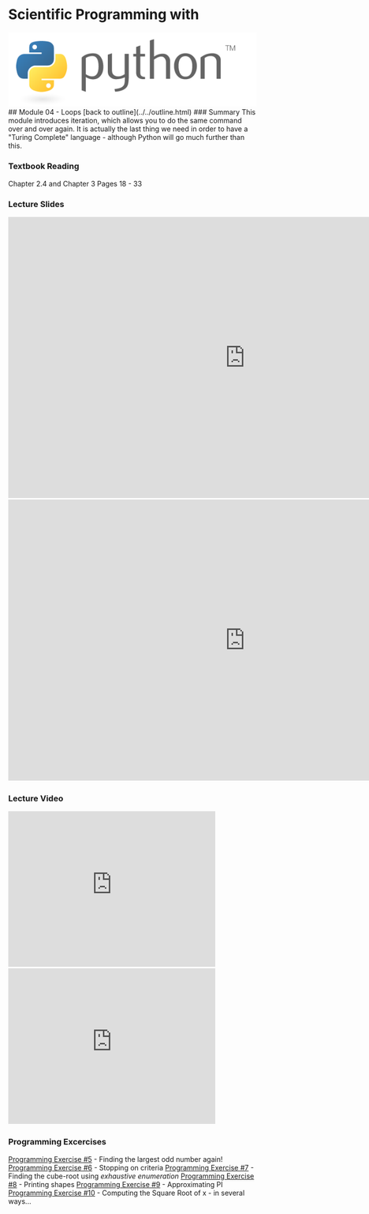 # Scientific Programming with 
<img src="../../imgs/python.png"/>
## Module 04 - Loops
[back to outline](../../outline.html)
### Summary
This module introduces iteration, which allows you to do the same command over and over again.  It is actually the last thing we need in order to have a "Turing Complete" language - although Python will go much further than this. 

### Textbook Reading
Chapter 2.4 and Chapter 3
Pages 18 - 33

### Lecture Slides
<iframe src="https://docs.google.com/presentation/d/1mWa4EEOjDJwQRRGfJSMWHU7t4g71b-uvQ-4lL_vJmj4/embed?start=false&loop=false&delayms=3000" frameborder="0" width="960" height="569" allowfullscreen="true" mozallowfullscreen="true" webkitallowfullscreen="true"></iframe>
<iframe src="https://docs.google.com/presentation/d/1--0FlSkc-nhZqr9V1syzV6A4dMg8rTQ6hZFXSYzv-WM/embed?start=false&loop=false&delayms=3000" frameborder="0" width="960" height="569" allowfullscreen="true" mozallowfullscreen="true" webkitallowfullscreen="true"></iframe>

### Lecture Video
<iframe width="420" height="315" src="https://www.youtube.com/embed/r5D86ONuK_o" frameborder="0" allowfullscreen></iframe>

<iframe width="420" height="315" src="https://www.youtube.com/embed/kWhh-Ghad38" frameborder="0" allowfullscreen></iframe>


### Programming Excercises
[Programming Exercise #5](../../exercises/pe05) - Finding the largest odd number again!
[Programming Exercise #6](../../exercises/pe06) - Stopping on criteria
[Programming Exercise #7](../../exercises/pe07) - Finding the cube-root using *exhaustive enumeration*
[Programming Exercise #8](../../exercises/pe08) - Printing shapes
[Programming Exercise #9](../../exercises/pe09) - Approximating PI
[Programming Exercise #10](../../exercises/pe10) - Computing the Square Root of x - in several ways...


